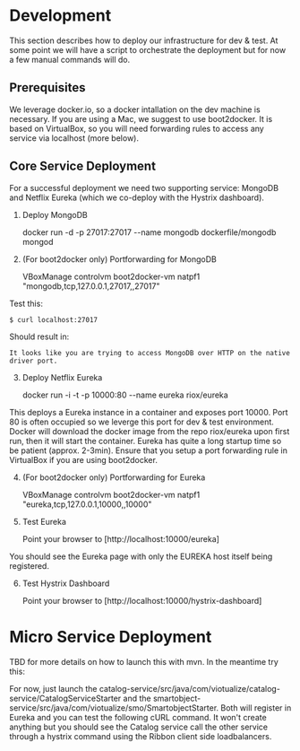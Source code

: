 # Development

This section describes how to deploy our infrastructure for dev & test. At some point we will have a script
to orchestrate the deployment but for now a few manual commands will do.

## Prerequisites

We leverage docker.io, so a docker intallation on the dev machine is necessary. If you are using a Mac,
we suggest to use boot2docker. It is based on VirtualBox, so you will need forwarding rules to access
any service via localhost (more below).


## Core Service Deployment

For a successful deployment we need two supporting service: MongoDB and Netflix Eureka (which we co-deploy
with the Hystrix dashboard).

1. Deploy MongoDB

    docker run -d -p 27017:27017 --name mongodb dockerfile/mongodb mongod

2. (For boot2docker only) Portforwarding for MongoDB

    VBoxManage controlvm boot2docker-vm natpf1 "mongodb,tcp,127.0.0.1,27017,,27017"

Test this:

    $ curl localhost:27017

Should result in:

    It looks like you are trying to access MongoDB over HTTP on the native driver port.

    
3. Deploy Netflix Eureka

    docker run -i -t -p 10000:80 --name eureka riox/eureka 

This deploys a Eureka instance in a container and exposes port 10000. Port 80 is often occupied 
so we leverge this port for dev & test environment. Docker will download the docker image
from the repo riox/eureka upon first run, then it will start the container. 
Eureka has quite a long startup time so be patient (approx. 2-3min).
Ensure that you setup a port forwarding rule in VirtualBox if you are using boot2docker. 


4. (For boot2docker only) Portforwarding for Eureka

    VBoxManage controlvm boot2docker-vm natpf1 "eureka,tcp,127.0.0.1,10000,,10000"

5. Test Eureka

   Point your browser to [http://localhost:10000/eureka]

You should see the Eureka page with only the EUREKA host itself being registered. 


6. Test Hystrix Dashboard

   Point your browser to [http://localhost:10000/hystrix-dashboard]


# Micro Service Deployment

TBD for more details on how to launch this with mvn. In the meantime try this:

For now, just launch the catalog-service/src/java/com/viotualize/catalog-service/CatalogServiceStarter and 
the smartobject-service/src/java/com/viotualize/smo/SmartobjectStarter. Both will register in Eureka and 
you can test the following cURL command. It won't create anything but you should see the Catalog service 
call the other service through a hystrix command using the Ribbon client side loadbalancers.

